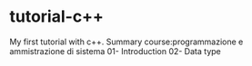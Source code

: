 # tutorial-c++

My first tutorial with c++.
Summary course:programmazione e ammistrazione di sistema
01- Introduction
02- Data type
